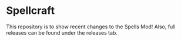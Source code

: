 Spellcraft
=========
This repository is to show recent changes to the Spells Mod! Also, full releases can be found under the releases tab.
